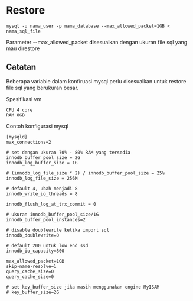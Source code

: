 # Restore

```
mysql -u nama_user -p nama_database --max_allowed_packet=1GB < nama_sql_file
```
Parameter --max_allowed_packet disesuaikan dengan ukuran file sql yang mau direstore

## Catatan
Beberapa variable dalam konfiruasi mysql perlu disesuaikan untuk restore file sql yang berukuran besar.  
  

Spesifikasi vm
```
CPU 4 core
RAM 8GB
```
  

Contoh konfigurasi mysql
```
[mysqld]
max_connections=2

# set dengan ukuran 70% - 80% RAM yang tersedia
innodb_buffer_pool_size = 2G
innodb_log_buffer_size = 1G

# (innodb_log_file_size * 2) / innodb_buffer_pool_size = 25%
innodb_log_file_size = 256M

# default 4, ubah menjadi 8
innodb_write_io_threads = 8

innodb_flush_log_at_trx_commit = 0

# ukuran innodb_buffer_pool_size/1G
innodb_buffer_pool_instances=2

# disable doublewrite ketika import sql
innodb_doublewrite=0

# default 200 untuk low end ssd
innodb_io_capacity=800

max_allowed_packet=1GB
skip-name-resolve=1
query_cache_size=0
query_cache_size=0

# set key_buffer_size jika masih menggunakan engine MyISAM
# key_buffer_size=2G
```